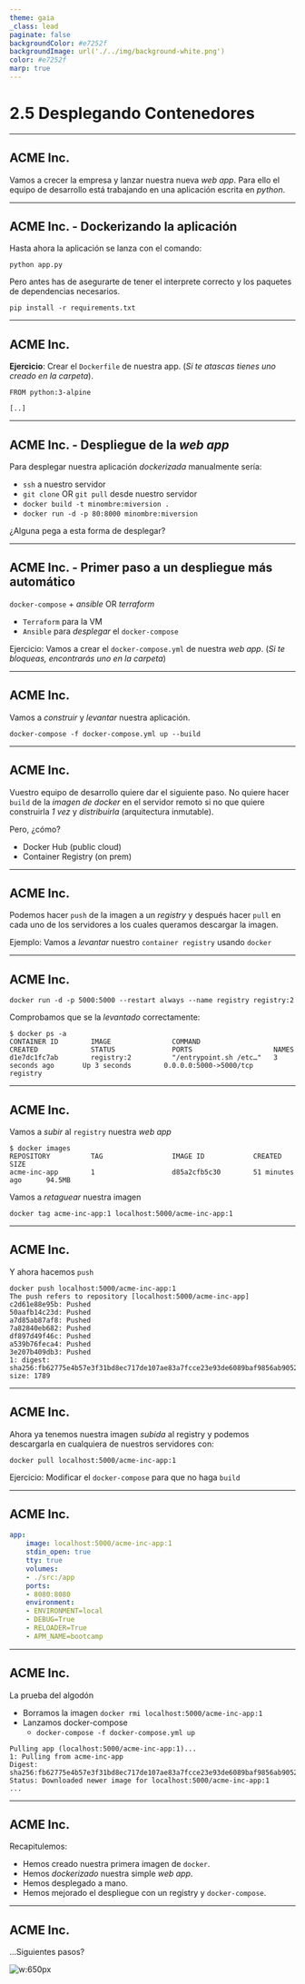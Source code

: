 ```yaml
---
theme: gaia
_class: lead
paginate: false
backgroundColor: #e7252f
backgroundImage: url('./../img/background-white.png')
color: #e7252f
marp: true
---
```

<!-- _backgroundImage: url('./../img/background-red.png') -->
<!-- _color: white -->

# 2.5 Desplegando Contenedores

---

## ACME Inc.

Vamos a crecer la empresa y lanzar nuestra nueva _web app_. Para ello el equipo de desarrollo está trabajando en una aplicación escrita en _python_.

---

## ACME Inc. - Dockerizando la aplicación

Hasta ahora la aplicación se lanza con el comando:

```
python app.py
```

Pero antes has de asegurarte de tener el interprete correcto y los paquetes de dependencias necesarios.

```
pip install -r requirements.txt
```

---

## ACME Inc.

**Ejercicio**: Crear el `Dockerfile` de nuestra app. (_Si te atascas tienes uno creado en la carpeta_).

```
FROM python:3-alpine

[..]
```

---

## ACME Inc. - Despliegue de la _web app_

Para desplegar nuestra aplicación _dockerizada_ manualmente sería:

- `ssh` a nuestro servidor
- `git clone` OR `git pull` desde nuestro servidor
- `docker build -t minombre:miversion .`
- `docker run -d -p 80:8000 minombre:miversion`

¿Alguna pega a esta forma de desplegar?

---

## ACME Inc. - Primer paso a un despliegue más automático

`docker-compose` + _ansible_ OR _terraform_

- `Terraform` para la VM
- `Ansible` para _desplegar_ el `docker-compose`

Ejercicio: Vamos a crear el `docker-compose.yml` de nuestra _web app_. (_Si te bloqueas, encontrarás uno en la carpeta_)

---

## ACME Inc.

Vamos a _construir_ y _levantar_ nuestra aplicación.

```
docker-compose -f docker-compose.yml up --build
```

---

## ACME Inc.

Vuestro equipo de desarrollo quiere dar el siguiente paso. No quiere hacer `build` de la _imagen de docker_ en el servidor remoto si no que quiere construirla _1 vez_ y _distribuirla_ (arquitectura inmutable).

Pero, ¿cómo?

- Docker Hub (public cloud)
- Container Registry (on prem)

---

## ACME Inc.

Podemos hacer `push` de la imagen a un _registry_ y después hacer `pull` en cada uno de los servidores a los cuales queramos descargar la imagen.

Ejemplo: Vamos a _levantar_ nuestro `container registry` usando `docker`

---

## ACME Inc.

```
docker run -d -p 5000:5000 --restart always --name registry registry:2
```

Comprobamos que se la _levantado_ correctamente:

```
$ docker ps -a
CONTAINER ID        IMAGE               COMMAND                  CREATED             STATUS              PORTS                    NAMES
d1e7dc1fc7ab        registry:2          "/entrypoint.sh /etc…"   3 seconds ago       Up 3 seconds        0.0.0.0:5000->5000/tcp   registry
```

---

## ACME Inc.

Vamos a _subir_ al `registry` nuestra _web app_

```
$ docker images
REPOSITORY          TAG                 IMAGE ID            CREATED             SIZE
acme-inc-app        1                   d85a2cfb5c30        51 minutes ago      94.5MB
```

Vamos a _retaguear_ nuestra imagen

```
docker tag acme-inc-app:1 localhost:5000/acme-inc-app:1
```

---
## ACME Inc.

Y ahora hacemos `push`

```
docker push localhost:5000/acme-inc-app:1
The push refers to repository [localhost:5000/acme-inc-app]
c2d61e88e95b: Pushed
50aafb14c23d: Pushed
a7d85ab87af8: Pushed
7a82840eb682: Pushed
df897d49f46c: Pushed
a539b76feca4: Pushed
3e207b409db3: Pushed
1: digest: sha256:fb62775e4b57e3f31bd8ec717de107ae83a7fcce23e93de6089baf9856ab9052 size: 1789
```
---
## ACME Inc.

Ahora ya tenemos nuestra imagen _subida_ al registry y podemos descargarla en cualquiera de nuestros servidores con:

```
docker pull localhost:5000/acme-inc-app:1
```

Ejercicio: Modificar el `docker-compose` para que no haga `build`

---
## ACME Inc.

```yaml
app:
    image: localhost:5000/acme-inc-app:1
    stdin_open: true
    tty: true
    volumes:
    - ./src:/app
    ports:
    - 8080:8080
    environment:
    - ENVIRONMENT=local
    - DEBUG=True
    - RELOADER=True
    - APM_NAME=bootcamp
```

---
## ACME Inc.

La prueba del algodón
- Borramos la imagen `docker rmi localhost:5000/acme-inc-app:1`
- Lanzamos docker-compose
    - `docker-compose -f docker-compose.yml up`

```
Pulling app (localhost:5000/acme-inc-app:1)...
1: Pulling from acme-inc-app
Digest: sha256:fb62775e4b57e3f31bd8ec717de107ae83a7fcce23e93de6089baf9856ab9052
Status: Downloaded newer image for localhost:5000/acme-inc-app:1
...
```

---
## ACME Inc.

Recapitulemos:
- Hemos creado nuestra primera imagen de `docker`.
- Hemos _dockerizado_ nuestra simple _web app_.
- Hemos desplegado a mano.
- Hemos mejorado el despliegue con un registry y `docker-compose`.

---
## ACME Inc.

...Siguientes pasos?

![w:650px](https://i.gifer.com/1j6A.gif)
